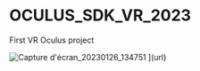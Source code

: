 # OCULUS_SDK_VR_2023
First VR Oculus project 


![Capture d'écran_20230126_134751](https://user-images.githubusercontent.com/101596380/214842003-2e69ef1e-9650-4e49-b384-dbd0b9fbee4e.png)
](url)
